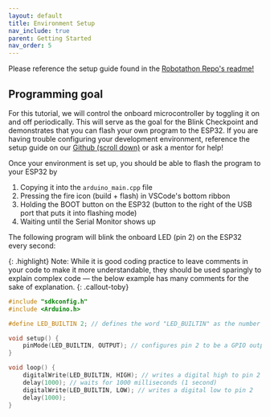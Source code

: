 ```yaml
---
layout: default
title: Environment Setup
nav_include: true
parent: Getting Started
nav_order: 5
---
```


Please reference the setup guide found in the [Robotathon Repo's readme!](https://github.com/ut-ras/RobotathonESP32)

## Programming goal
For this tutorial, we will control the onboard microcontroller by toggling it on and off periodically. This will serve as the goal for the Blink Checkpoint and demonstrates that you can flash your own program to the ESP32. If you are having trouble configuring your development environment, reference the setup guide on our [Github (scroll down)](https://github.com/ut-ras/RobotathonESP32) or ask a mentor for help!

Once your environment is set up, you should be able to flash the program to your ESP32 by 
1. Copying it into the ```arduino_main.cpp``` file
1. Pressing the fire icon (build + flash) in VSCode's bottom ribbon 
1. Holding the BOOT button on the ESP32 (button to the right of the USB port that puts it into flashing mode) 
1. Waiting until the Serial Monitor shows up

The following program will blink the onboard LED (pin 2) on the ESP32 every second:

{: .highlight}
Note: While it is good coding practice to leave comments in your code to make it more understandable, they should be used sparingly to explain complex code — the below example has many comments for the sake of explanation.
{: .callout-toby}

```cpp
#include "sdkconfig.h"
#include <Arduino.h>

#define LED_BUILTIN 2; // defines the word "LED_BUILTIN" as the number 2 for ease of use/readability when using the pin later

void setup() {
    pinMode(LED_BUILTIN, OUTPUT); // configures pin 2 to be a GPIO output pin 
}

void loop() {
    digitalWrite(LED_BUILTIN, HIGH); // writes a digital high to pin 2
    delay(1000); // waits for 1000 milliseconds (1 second)
    digitalWrite(LED_BUILTIN, LOW); // writes a digital low to pin 2
    delay(1000);
}
```



